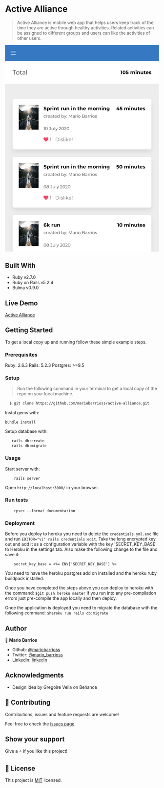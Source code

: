 # Active Alliance

> Active Alliance is mobile web app that helps users keep track of the time they are active through healthy activities. Related activities can be assigned to different groups and users can like the activities of other users.

![screenshot](./docs/active-alliance.png)

## Built With

- Ruby v2.7.0
- Ruby on Rails v5.2.4
- Bulma v0.9.0

## Live Demo

[Active Alliance](https://stayintouchsocial.herokuapp.com/users/sign_in)


## Getting Started

To get a local copy up and running follow these simple example steps.

### Prerequisites

Ruby: 2.6.3
Rails: 5.2.3
Postgres: >=9.5

### Setup

> Run the following command in your terminal to get a local copy of the repo on your local machine.

```bash
  $ git clone https://github.com/mariobarrioss/active-alliance.git
```

Instal gems with:

```
bundle install
```

Setup database with:

```
   rails db:create
   rails db:migrate
```

### Usage

Start server with:

```
    rails server
```

Open `http://localhost:3000/` in your browser.

### Run tests

```
    rpsec --format documentation
```

### Deployment

Before you deploy to heroku you need to delete the `credentials.yml.enc` file and run 
`EDITOR="vi" rails credentials:edit`. Take the long encrypted key out and add it as a 
configuration variable with the key 'SECRET_KEY_BASE' to Heroku in the settings tab. 
Also make the following change to the file and save it:

```
    secret_key_base = <%= ENV['SECRET_KEY_BASE'] %>
```

You need to have the heroku postgres add on installed and the heroku ruby buildpack 
installed. 

Once you have completed the steps above you can deploy to heroku with the command:
``` $git push heroku master ```
If you run into any pre-compilation errors just pre-compile the app locally and then deploy.

Once the application is deployed you need to migrate the database with the following command:
``` $heroku run rails db:migrate ```

## Author

👤 **Mario Barrios**

- Github: [@mariobarrioss](https://github.com/mariobarrioss)
- Twitter: [@mario_barrioss](https://twitter.com/)
- Linkedin: [linkedin](https://linkedin.com/)

## Acknowledgments

- Design idea by Gregoire Vella on Behance

## 🤝 Contributing

Contributions, issues and feature requests are welcome!

Feel free to check the [issues page](issues/).

## Show your support

Give a ⭐️ if you like this project!

## 📝 License

This project is [MIT](https://github.com/mariobarrioss/active-alliance/blob/development/LICENSE) licensed.
